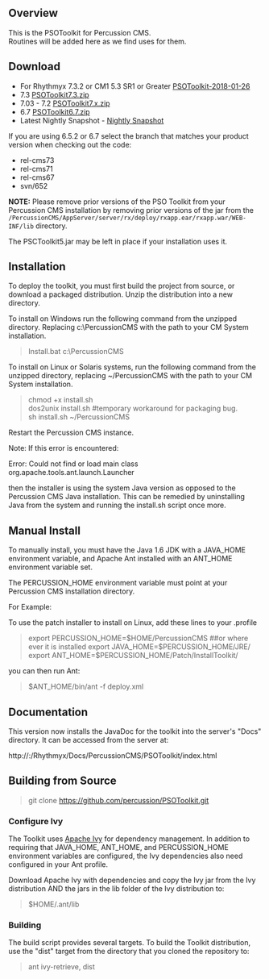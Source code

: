 ## Overview
This is the PSOToolkit for Percussion CMS.   
Routines will be added here as we find uses for them.  


## Download
* For Rhythmyx 7.3.2 or CM1 5.3 SR1 or Greater  [PSOToolkit-2018-01-26](http://cdn.percussion.com/downloads/open/psotoolkit/PSOToolkit-2018-01-26.zip)
* 7.3  [PSOToolkit7.3.zip](http://cdn.percussion.com/downloads/open/psotoolkit/PSOToolkit7.3.zip) 
* 7.03 - 7.2  [PSOToolkit7.x.zip](http://cdn.percussion.com/downloads/open/psotoolkit/PSOToolkit7.x.zip)
* 6.7        [PSOToolkit6.7.zip](http://cdn.percussion.com/downloads/open/psotoolkit/PSOToolkit6.7.zip)
* Latest Nightly Snapshot - [Nightly Snapshot](http://cdn.percussion.com/downloads/open/psotoolkit/PSOToolkit-SNAPSHOT.zip)


If you are using 6.5.2 or 6.7 select the branch that matches your product version when checking out the code:
* rel-cms73
* rel-cms71
* rel-cms67
* svn/652

**NOTE:** Please remove prior versions of the PSO Toolkit from your Percussion CMS installation by removing prior versions of the jar from 
the `/PercussionCMS/AppServer/server/rx/deploy/rxapp.ear/rxapp.war/WEB-INF/lib` directory.  

The PSCToolkit5.jar may be left in place if your installation uses it. 



## Installation  
To deploy the toolkit, you must first build the project from source, or download a packaged distribution.
Unzip the distribution into a new directory.

To install on Windows run the following command from the unzipped directory.  Replacing c:\PercussionCMS with the path to your CM System installation.
>Install.bat c:\PercussionCMS

To install on Linux or Solaris systems, run the following command from the unzipped directory, replacing ~/PercussionCMS with the path to your CM System installation. 
>chmod +x install.sh   
>dos2unix install.sh #temporary workaround for packaging bug.   
>sh install.sh ~/PercussionCMS   

Restart the Percussion CMS instance.

Note: If this error is encountered:

Error: Could not find or load main class org.apache.tools.ant.launch.Launcher

then the installer is using the system Java version as opposed to the Percussion CMS Java installation.  This can be remedied by uninstalling Java from the system and running the install.sh script once more.


## Manual Install
To manually install, you must have the Java 1.6 JDK with a JAVA_HOME environment variable,
and Apache Ant installed with an ANT_HOME environment variable set. 

The PERCUSSION_HOME environment variable must point at your Percussion CMS installation directory.  

For Example:

To use the patch installer to install on Linux, add these lines to your .profile  

> export PERCUSSION_HOME=$HOME/PercussionCMS  ##or where ever it is installed   
> export JAVA_HOME=$PERCUSSION_HOME/JRE/   
> export ANT_HOME=$PERCUSSION_HOME/Patch/InstallToolkit/   

you can then run Ant: 

> $ANT_HOME/bin/ant -f deploy.xml 

## Documentation
This version now installs the JavaDoc for the toolkit into the server's "Docs"
directory. It can be accessed from the server at: 

http://<server>:<port>/Rhythmyx/Docs/PercussionCMS/PSOToolkit/index.html 

## Building from Source

> git clone https://github.com/percussion/PSOToolkit.git

### Configure Ivy
The Toolkit uses [Apache Ivy](http://ant.apache.org/ivy/) for dependency management.  In addition to requiring that JAVA_HOME, ANT_HOME, and PERCUSSION_HOME environment variables are configured, the Ivy dependencies also need configured in your Ant profile.  

Download Apache Ivy with dependencies and copy the Ivy jar from the Ivy distribution AND the jars in the lib folder of the Ivy distribution to:

> $HOME/.ant/lib

### Building
The build script provides several targets.  To build the Toolkit distribution, use the "dist" target from the directory that you cloned the repository to:

> ant ivy-retrieve, dist 

